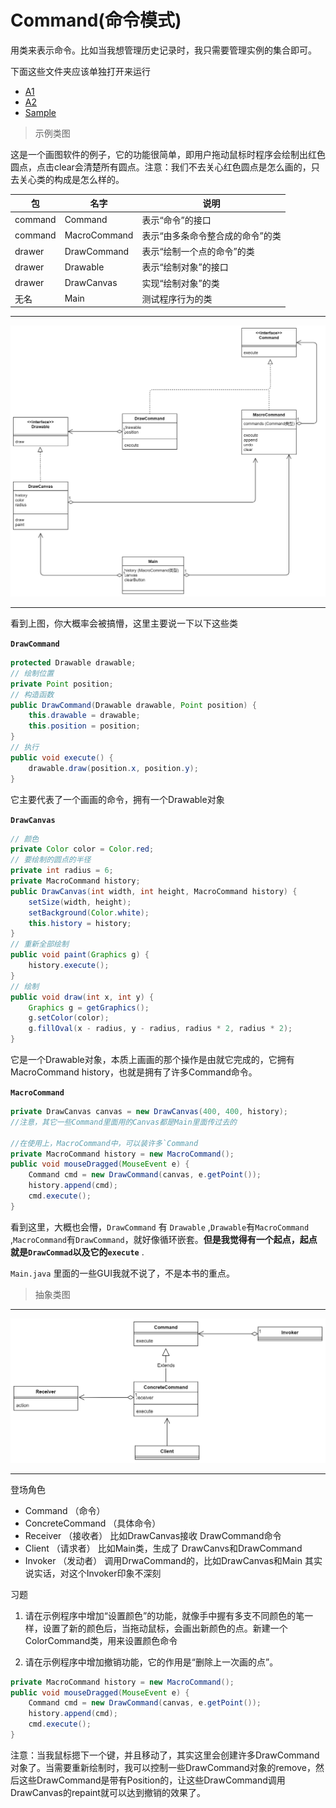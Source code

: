 # Command(命令模式)
用类来表示命令。比如当我想管理历史记录时，我只需要管理实例的集合即可。

下面这些文件夹应该单独打开来运行
- [A1](A1)
- [A2](A2)
- [Sample](Sample)

> 示例类图

这是一个画图软件的例子，它的功能很简单，即用户拖动鼠标时程序会绘制出红色圆点，点击clear会清楚所有圆点。注意：我们不去关心红色圆点是怎么画的，只去关心类的构成是怎么样的。

包 | 名字 | 说明
---|---|---|
command | Command | 表示“命令”的接口
command | MacroCommand  | 表示“由多条命令整合成的命令”的类
drawer | DrawCommand | 表示“绘制一个点的命令”的类
drawer | Drawable | 表示“绘制对象”的接口
drawer | DrawCanvas | 实现“绘制对象”的类
无名 | Main | 测试程序行为的类

---
![Command_concrete](./resources/Command_concrete.jpg)

---

看到上图，你大概率会被搞懵，这里主要说一下以下这些类

**`DrawCommand`**
```java
protected Drawable drawable;
// 绘制位置
private Point position;
// 构造函数
public DrawCommand(Drawable drawable, Point position) {
    this.drawable = drawable;
    this.position = position;
}
// 执行
public void execute() {
    drawable.draw(position.x, position.y);
}
```
它主要代表了一个画画的命令，拥有一个Drawable对象

**`DrawCanvas`**
```java
// 颜色
private Color color = Color.red;
// 要绘制的圆点的半径
private int radius = 6;
private MacroCommand history;
public DrawCanvas(int width, int height, MacroCommand history) {
    setSize(width, height);
    setBackground(Color.white);
    this.history = history;
}
// 重新全部绘制
public void paint(Graphics g) {
    history.execute();
}
// 绘制
public void draw(int x, int y) {
    Graphics g = getGraphics();
    g.setColor(color);
    g.fillOval(x - radius, y - radius, radius * 2, radius * 2);
}
```
它是一个Drawable对象，本质上画画的那个操作是由就它完成的，它拥有MacroCommand history，也就是拥有了许多Command命令。

**`MacroCommand`**
```java
private DrawCanvas canvas = new DrawCanvas(400, 400, history);
//注意，其它一些Command里面用的Canvas都是Main里面传过去的

//在使用上，MacroCommand中，可以装许多`Command
private MacroCommand history = new MacroCommand();
public void mouseDragged(MouseEvent e) {
    Command cmd = new DrawCommand(canvas, e.getPoint());
    history.append(cmd);
    cmd.execute();
}
```

看到这里，大概也会懵，`DrawCommand` 有 `Drawable`  ,`Drawable`有`MacroCommand`  ,`MacroCommand`有`DrawCommand`，就好像循环嵌套。**但是我觉得有一个起点，起点就是`DrawCommad`以及它的`execute`** .


`Main.java` 里面的一些GUI我就不说了，不是本书的重点。

> 抽象类图

---
![Command_abstract](./resources/Command_abstract.jpg)

---


登场角色
- Command （命令）
- ConcreteCommand （具体命令）
- Receiver （接收者） 比如DrawCanvas接收 DrawCommand命令
- Client （请求者） 比如Main类，生成了 DrawCanvs和DrawCommand
- Invoker （发动者） 调用DrwaCommand的，比如DrawCanvas和Main
其实说实话，对这个Invoker印象不深刻 

习题
1. 请在示例程序中增加“设置颜色”的功能，就像手中握有多支不同颜色的笔一样，设置了新的颜色后，当拖动鼠标，会画出新颜色的点。新建一个ColorCommand类，用来设置颜色命令 


2. 请在示例程序中增加撤销功能，它的作用是“删除上一次画的点”。
```java
private MacroCommand history = new MacroCommand();
public void mouseDragged(MouseEvent e) {
    Command cmd = new DrawCommand(canvas, e.getPoint());
    history.append(cmd);
    cmd.execute();
}
```
注意：当我鼠标摁下一个键，并且移动了，其实这里会创建许多DrawCommand对象了。当需要重新绘制时，我可以控制一些DrawCommand对象的remove，然后这些DrawCommand是带有Position的，让这些DrawCommand调用DrawCanvas的repaint就可以达到撤销的效果了。